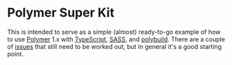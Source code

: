 # Polymer Super Kit

This is intended to serve as a simple (almost) ready-to-go example of how to
use [Polymer](https://polymer-project.org) 1.x with
[TypeScript](http://www.typescriptlang.org),
[SASS](http://sass-lang.com/), and 
[polybuild](https://github.com/PolymerLabs/polybuild/).  There are a couple of
[issues](https://github.com/geppy/Polymer-Super-Kit/issues) that still need
to be worked out, but in general it's a good starting point.
